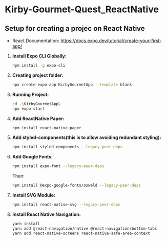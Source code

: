 # Kirby-Gourmet-Quest_ReactNative


## Setup for creating a projec on React Native
- React Documentation: https://docs.expo.dev/tutorial/create-your-first-app/

1. **Install Expo CLI Globally:**
   ```bash
   npm install -g expo-cli
   ```

2. **Creating project folder:**
   ```bash
   npx create-expo-app KirbyGourmetApp --template blank
   ```

3. **Running Project:**
   ```bash
   cd .\KirbyGourmetApp\
   npx expo start
   ```

3. **Add ReactNative Paper:**
   ```bash
   npm install react-native-paper
   ```
3. **Add styled-components(this is to allow avoiding redundant styling):**
   ```bash
   npm install styled-components --legacy-peer-deps
   ```
4. **Add Google Fonts:**
   ```bash
   npm install expo-font --legacy-peer-deps
   ```
   Than:
   ```bash
   npm install @expo-google-fonts/oswald --legacy-peer-deps
   ```
5. **Install SVG Module:**
   ```bash
   npm install react-native-svg --legacy-peer-deps
   ```

6. **Install React Native Navigation:**
   ```bash
   yarn install
   yarn add @react-navigation/native @react-navigation/bottom-tabs
   yarn add react-native-screens react-native-safe-area-context
   ```
   


